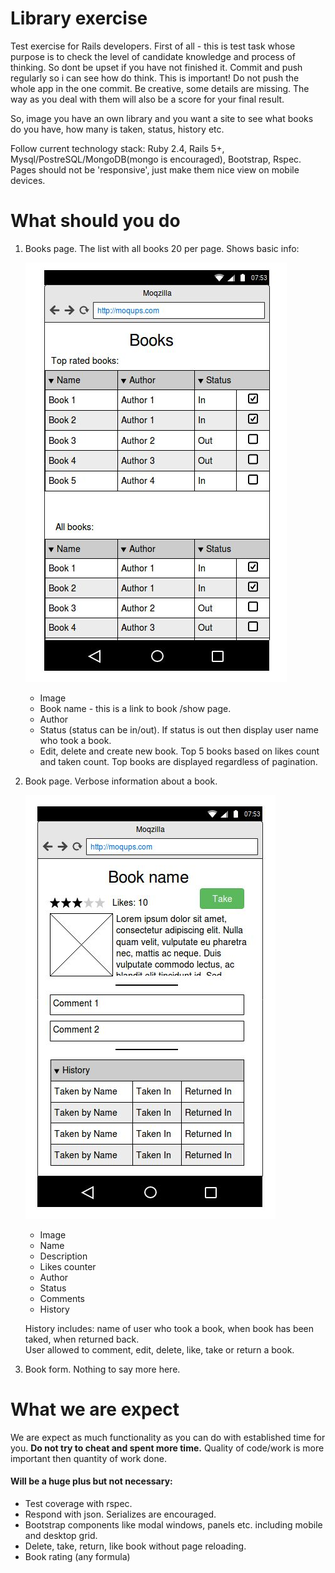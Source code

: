 # Library exercise

Test exercise for Rails developers.
First of all - this is test task whose purpose is to check the level of candidate knowledge and process of thinking.
So dont be upset if you have not finished it. Commit and push regularly so i can see how do think. This is important! Do not push the whole app in the one commit.
Be creative, some details are missing. The way as you deal with them will also be a score for your final result.

So, image you have an own library and you want a site to see what books do you have, how many is taken, status, history etc.

Follow current technology stack:
Ruby 2.4, Rails 5+, Mysql/PostreSQL/MongoDB(mongo is encouraged), Bootstrap, Rspec.
  Pages should not be 'responsive', just make them nice view on mobile devices.
# What should you do
1. Books page. The list with all books 20 per page. Shows basic info:

    ![Example](app/assets/images/lb.jpeg)

    * Image
    * Book name - this is a link to book /show page.
    * Author
    * Status (status can be in/out). If status is out then display user name who took a book.
    * Edit, delete and create new book.
    Top 5 books based on likes count and taken count. Top books are displayed regardless of pagination.
    
1. Book page. Verbose information about a book.

    ![Example](app/assets/images/lb1.jpeg)

    * Image
    * Name
    * Description
    * Likes counter
    * Author
    * Status
    * Comments
    * History    
    
    History includes: name of user who took a book, when book has been taked, when returned back.    
    User allowed to comment, edit, delete, like, take or return a book.

1. Book form. Nothing to say more here.

# What we are expect
We are expect as much functionality as you can do with established time for you. **Do not try to cheat and spent more time.** Quality of code/work is more important then quantity of work done. 
#### Will be a huge plus but not necessary:
* Test coverage with rspec.
* Respond with json. Serializes are encouraged.
* Bootstrap components like modal windows, panels etc. including mobile and desktop grid.
* Delete, take, return, like book without page reloading.
* Book rating (any formula)
